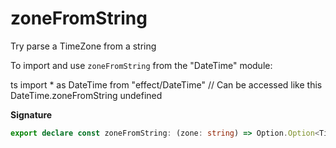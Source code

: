# zoneFromString

Try parse a TimeZone from a string

To import and use `zoneFromString` from the "DateTime" module:

ts
import \* as DateTime from "effect/DateTime"
// Can be accessed like this
DateTime.zoneFromString
undefined

**Signature**

```ts
export declare const zoneFromString: (zone: string) => Option.Option<TimeZone>
```
